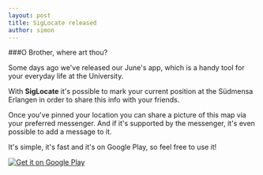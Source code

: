 ```yaml
---
layout: post
title: SigLocate released
author: simon
---
```

###O Brother, where art thou? 

Some days ago we've released our June's app, which is a handy tool for your everyday life at the University. 

With **SigLocate** it's possible to mark your current position at the Südmensa Erlangen in order to share this info with your friends.

Once you've pinned your location you can share a picture of this map via your preferred messenger. And if it's supported by the messenger, it's even possible to add a message to it. 

It's simple, it's fast and it's on Google Play, so feel free to use it!

<a href="https://play.google.com/store/apps/details?id=org.faudroids.foodcube">
	<img alt="Get it on Google Play" src="https://developer.android.com/images/brand/en_generic_rgb_wo_60.png" />
</a>
